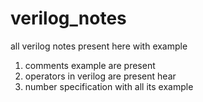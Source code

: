 # verilog_notes
all verilog notes present here with example

1. comments example are present
2. operators in verilog are present hear
3. number specification with all its example
